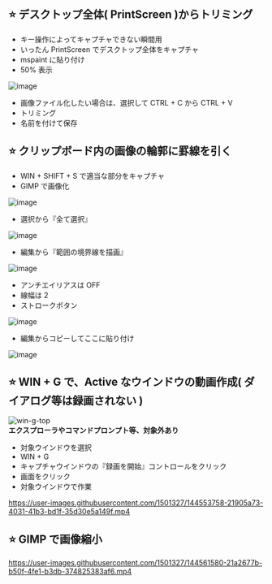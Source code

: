 ## ⭐ デスクトップ全体( PrintScreen )からトリミング
- キー操作によってキャプチャできない瞬間用
- いったん PrintScreen でデスクトップ全体をキャプチャ
- mspaint に貼り付け
- 50% 表示

![image](https://user-images.githubusercontent.com/1501327/144366328-91120f56-b2d1-48b0-a4b4-3df3a107454d.png)

- 画像ファイル化したい場合は、選択して CTRL + C から CTRL + V
- トリミング
- 名前を付けて保存


## ⭐ クリップボード内の画像の輪郭に罫線を引く
- WIN + SHIFT + S で適当な部分をキャプチャ
- GIMP で画像化

![image](https://user-images.githubusercontent.com/1501327/144367328-cbfdf239-6aa9-45ff-a963-a8f6c03868b1.png)

- 選択から『全て選択』

![image](https://user-images.githubusercontent.com/1501327/144367509-81a3dd4e-a068-4e92-86e7-f75a1a1ab33e.png)

- 編集から『範囲の境界線を描画』

![image](https://user-images.githubusercontent.com/1501327/144367596-c4c64a1a-a2af-4dd7-891f-458fc30b7ca3.png)

- アンチエイリアスは OFF
- 線幅は 2
- ストロークボタン

![image](https://user-images.githubusercontent.com/1501327/144367846-7b8a6a23-5630-4802-bb5e-5b370eea8ab8.png)

- 編集からコピーしてここに貼り付け

![image](https://user-images.githubusercontent.com/1501327/144368054-3b8688f7-4e27-4c10-b62b-7f11d966bff6.png)


## ⭐ WIN + G で、Active なウインドウの動画作成( ダイアログ等は録画されない )

![win-g-top](https://user-images.githubusercontent.com/1501327/144552646-a3c65e65-4bbe-47dc-b438-0a34b2157572.png)\
**エクスプローラやコマンドプロンプト等、対象外あり**

- 対象ウインドウを選択
- WIN + G
- キャプチャウインドウの『録画を開始』コントロールをクリック
- 画面をクリック
- 対象ウインドウで作業

https://user-images.githubusercontent.com/1501327/144553758-21905a73-4031-41b3-bd1f-35d30e5a149f.mp4

## ⭐ GIMP で画像縮小

https://user-images.githubusercontent.com/1501327/144561580-21a2677b-b50f-4fe1-b3db-374825383af6.mp4

